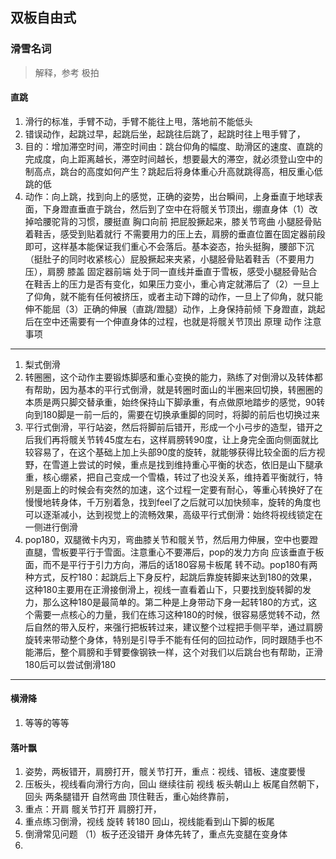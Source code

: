 ## 双板自由式

### 滑雪名词
  > 解释，参考 极拍
  
  #### 直跳
  1. 滑行的标准，手臂不动，手臂不能往上甩，落地前不能低头
  2. 错误动作，起跳过早，起跳后坐，起跳往后跳了，起跳时往上甩手臂了，
  3. 目的：增加滞空时间，滞空时间由：跳台仰角的幅度、助滑区的速度、直跳的完成度，向上距离越长，滞空时间越长，想要最大的滞空，就必须登山空中的制高点，跳台的高度如何产生？跳起后将身体重心升高就跳得高，相反重心低跳的低
  4. 动作：向上跳，找到向上的感觉，正确的姿势，出台瞬间，上身垂直于地球表面，下身蹬直垂直于跳台，然后到了空中在将髋关节顶出，绷直身体（1）改掉哈腰驼背的习惯，腰挺直 胸口向前 把屁股撅起来，膝关节弯曲 小腿胫骨贴着鞋舌，感受到贴着就行 不需要用力的压上去，肩膀的垂直位置在固定器前段即可，这样基本能保证我们重心不会落后。基本姿态，抬头挺胸，腰部下沉（挺肚子的同时收紧核心）屁股撅起来夹紧，小腿胫骨贴着鞋舌（不要用力压），肩膀 膝盖 固定器前端 处于同一直线并垂直于雪板，感受小腿胫骨贴合在鞋舌上的压力是否有变化，如果压力变小，重心肯定就滞后了（2）一旦上了仰角，就不能有任何被挤压，或者主动下蹲的动作，一旦上了仰角，就只能伸不能屈（3）正确的伸展（直跳/蹬腿）动作，上身保持前倾 下身蹬直，跳起后在空中还需要有一个伸直身体的过程，也就是将髋关节顶出
  原理
  动作
  注意事项
 ----------

  1. 梨式倒滑
  2. 转圈圈，这个动作主要锻炼脚感和重心变换的能力，熟练了对倒滑以及转体都有帮助，因为基本的平行式倒滑，就是转圈时面山的半圈来回切换，转圈圈的本质是两只脚交替承重，始终保持山下脚承重，有点做原地踏步的感觉，90转向到180脚是一前一后的，需要在切换承重脚的同时，将脚的前后也切换过来
  3. 平行式倒滑，平行站姿，然后将脚前后错开，形成一个小弓步的造型，错开之后我们再将髋关节转45度左右，这样肩膀转90度，让上身完全面向侧面就比较容易了，在这个基础上加上头部90度的旋转，就能够获得比较全面的后方视野，在雪道上尝试的时候，重点是找到维持重心平衡的状态，依旧是山下腿承重，核心绷紧，把自己变成一个雪橇，转过了也没关系，维持着平衡就行，特别是面上的时候会有突然的加速，这个过程一定要有耐心，等重心转换好了在慢慢地转身体，千万别着急，找到feel了之后就可以加快频率，旋转的角度也可以逐渐减小，达到视觉上的流畅效果，高级平行式倒滑：始终将视线锁定在一侧进行倒滑
  4. pop180，双腿微卡内刃，弯曲膝关节和髋关节，然后用力伸展，空中也要蹬直腿，雪板要平行于雪面。注意重心不要滞后，pop的发力方向 应该垂直于板面，而不是平行于引力方向，滞后的话180容易卡板尾 转不动。pop180有两种方式，反柠180：起跳后上下身反柠，起跳后靠旋转脚来达到180的效果，这种180主要用在正滑接倒滑上，视线一直看着山下，只要找到旋转脚的发力，那么这种180是最简单的。第二种是上身带动下身一起转180的方式，这个需要一点核心的力量，我们在练习这种180的时候，很容易感觉转不动，然后自然的带入反柠，来强行把板转过来，建议整个过程把手侧平举，通过肩膀旋转来带动整个身体，特别是引导手不能有任何的回拉动作，同时跟随手也不能滞后，整个肩膀和手臂要像钢铁一样，这个对我们以后跳台也有帮助，正滑180后可以尝试倒滑180
  
  -------
  #### 横滑降
  1. 等等的等等

  #### 落叶飘
  1. 姿势，两板错开，肩膀打开，髋关节打开，重点：视线、错板、速度要慢
  2. 压板头，视线看向滑行方向，回山 继续往前 视线 板头朝山上 板尾自然朝下，回头 两条腿错开 自然弯曲 顶住鞋舌，重心始终靠前，
  3. 重点：开肩 髋关节打开 肩膀打开，
  4. 重点练习倒滑，视线 旋转 转180 回山，视线能看到山下脚的板尾
  5. 倒滑常见问题 （1）板子还没错开 身体先转了，重点先变腿在变身体
  6. 
 
